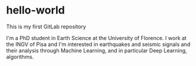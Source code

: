 # hello-world
This is my first GitLab repository

I'm a PhD student in Earth Science at the University of Florence.
I work at the INGV of Pisa and I'm interested in earthquakes and seismic signals and their analysis through Machine Learning,
and in particular Deep Learning, algorithms.

